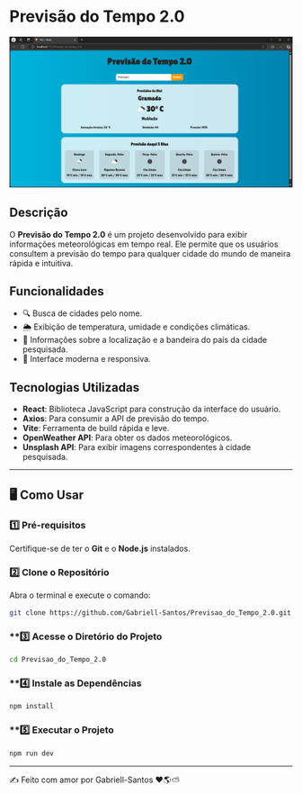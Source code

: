 # **Previsão do Tempo 2.0**  

![Previsão do Tempo 2.0](https://github.com/Gabriell-Santos/Previsao_do_Tempo_2.0/blob/master/Vite%20%2B%20React%20-%20Pessoal%20%E2%80%94%20Microsoft%E2%80%8B%20Edge%2001_03_2025%2014_16_21.png)  

## **Descrição**  
O **Previsão do Tempo 2.0** é um projeto desenvolvido para exibir informações meteorológicas em tempo real. Ele permite que os usuários consultem a previsão do tempo para qualquer cidade do mundo de maneira rápida e intuitiva.  

## **Funcionalidades**  
- 🔍 Busca de cidades pelo nome.  
- 🌦️ Exibição de temperatura, umidade e condições climáticas.  
- 📍 Informações sobre a localização e a bandeira do país da cidade pesquisada.  
- 🎨 Interface moderna e responsiva.  

## **Tecnologias Utilizadas**  
- **React**: Biblioteca JavaScript para construção da interface do usuário.  
- **Axios**: Para consumir a API de previsão do tempo.  
- **Vite**: Ferramenta de build rápida e leve.  
- **OpenWeather API**: Para obter os dados meteorológicos.  
- **Unsplash API**: Para exibir imagens correspondentes à cidade pesquisada.  

---  

## 🖥️ **Como Usar**  

### **1️⃣ Pré-requisitos**  
Certifique-se de ter o **Git** e o **Node.js** instalados.  

### **2️⃣ Clone o Repositório**  
Abra o terminal e execute o comando:  

```bash
git clone https://github.com/Gabriell-Santos/Previsao_do_Tempo_2.0.git
```
### **3️⃣ Acesse o Diretório do Projeto
```bash
cd Previsao_do_Tempo_2.0
```
### **4️⃣ Instale as Dependências
```bash
npm install
```
### **5️⃣ Executar o Projeto
```bash
npm run dev
```
---
✍️ Feito com amor por Gabriell-Santos ❤️🌎⛅
